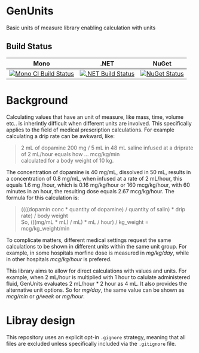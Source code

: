 # GenUnits
Basic units of measure library enabling calculation with units

## Build Status

Mono | .NET | NuGet|
---- | ---- | ---- |
[![Mono CI Build Status](https://img.shields.io/travis/halcwb/GenUnits/master.svg)](https://travis-ci.org/halcwb/GenUnits) | [![.NET Build Status](https://img.shields.io/appveyor/ci/halcwb/GenUnits/master.svg)](https://ci.appveyor.com/project/halcwb/GenUnits) | [![NuGet Status](http://img.shields.io/nuget/v/Informedica.GenUnits.Lib.svg?style=flat)](https://www.nuget.org/packages/Informedica.GenUnits.Lib/)


# Background

Calculating values that have an unit of measure, like mass, time, volume etc.. is inherintly difficult when different units are involved. This specifically applies to the field of medical prescription calculations. For example calculating a drip rate can be awkward, like:

> 2 mL of dopamine 200 mg / 5 mL in 48 mL saline infused at a driprate of 2 mL/hour equals how ... mcg/kg/min </br>
> calculated for a body weight of 10 kg.

The concentration of dopamine is 40 mg/mL, dissolved in 50 mL, results in a concentration of 0.8 mg/mL, when infused at a rate of 2 mL/hour, this equals 1.6 mg /hour, which is 0.16 mg/kg/hour or 160 mcg/kg/hour, with 60 minutes in an hour, the resulting dose equals 2.67 mcg/kg/hour. The formula for this calculation is:

> ((((dopamin conc * quantity of dopamine) / quantity of salin) * drip rate) / body weight </br>
> So, (((mg/mL * mL) / mL) * mL / hour) / kg_weight = mcg/kg_weight/min

To complicate matters, different medical settings request the same calculations to be shown in different units within the same unit group. For example, in some hospitals morfine dose is measured in *mg/kg/day*, while in other hospitals *mcg/kg/hour* is prefered.

This library aims to allow for direct calculations with values and units. For example, when 2 mL/hour is multiplied with 1 hour to calulate administered fluid, GenUnits evaluates 2 mL/hour * 2 hour as 4 mL. It also provides the alternative unit options. So for *mg/day*, the same value can be shown as *mcg/min* or *g/week* or *mg/hour*.

# Libray design
This repository uses an explicit opt-in `.gignore` strategy, meaning that all files are excluded unless specifically included via the `.gitignore` file.



